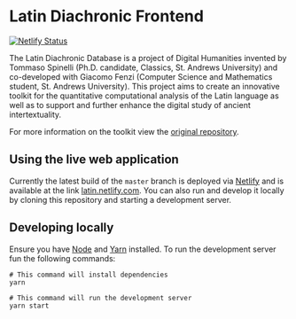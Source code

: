 # Latin Diachronic Frontend

[![Netlify Status](https://api.netlify.com/api/v1/badges/5d6be334-38cd-44f5-b5cb-915105d3d787/deploy-status)](https://app.netlify.com/sites/latin/deploys)

The Latin Diachronic Database is a project of Digital Humanities invented by Tommaso Spinelli (Ph.D. candidate, Classics, St. Andrews University) and co-developed with Giacomo Fenzi (Computer Science and Mathematics student, St. Andrews University). This project aims to create an innovative toolkit for the quantitative computational analysis of the Latin language as well as to support and further enhance the digital study of ancient intertextuality.

For more information on the toolkit view the [original repository](https://github.com/WizardOfMenlo/LatinDiachronicDatabase).

## Using the live web application

Currently the latest build of the `master` branch is deployed via [Netlify](https://www.netlify.com) and is available at the link [latin.netlify.com](https://latin.netlify.com). You can also run and develop it locally by cloning this repository and starting a development server.

## Developing locally

Ensure you have [Node](https://nodejs.org) and [Yarn](https://yarnpkg.com) installed. To run the development server fun the following commands:

```
# This command will install dependencies
yarn

# This command will run the development server
yarn start
```

